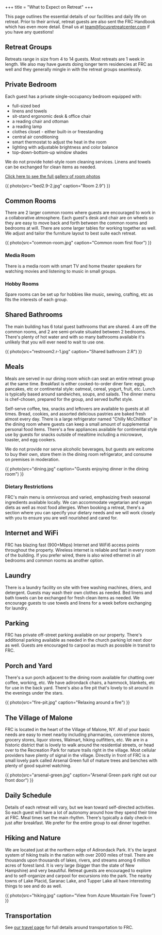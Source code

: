 +++
title = "What to Expect on Retreat"
+++

This page outlines the essential details of our facilities and daily life on retreat. Prior to their arrival, retreat guests are also sent the FRC Handbook which has even more detail. Email us at team@focusretreatcenter.com if you have any questions!

## Retreat Groups

Retreats range in size from 4 to 14 guests. Most retreats are 1 week in length. We also may have guests doing longer term residencies at FRC as well and they generally mingle in with the retreat groups seamlessly.

## Private Bedroom

Each guest has a private single-occupancy bedroom equipped with:

* full-sized bed
* linens and towels
* sit-stand ergonomic desk & office chair
* a reading chair and ottoman
* a reading lamp
* clothes closet - either built-in or freestanding
* central air conditioning
* smart thermostat to adjust the heat in the room
* lighting with adjustable brightness and color balance
* top-down-bottom-up window shades

We do not provide hotel-style room cleaning services. Linens and towels can be exchanged for clean items as needed.

[Click here to see the full gallery of room photos](/photos)

{{ photo(src="bed2.9-2.jpg" caption="Room 2.9") }}

## Common Rooms

There are 2 larger common rooms where guests are encouraged to work in a collaborative atmosphere. Each guest's desk and chair are on wheels so they are easy to move back and forth between the common rooms and bedrooms at will. There are some larger tables for working together as well. We adjust and tailor the furniture layout to best suite each retreat.

{{ photo(src="common-room.jpg" caption="Common room first floor") }}

### Media Room

There is a media room with smart TV and home theater speakers for watching movies and listening to music in small groups.

### Hobby Rooms

Spare rooms can be set up for hobbies like music, sewing, crafting, etc as fits the interests of each group.

## Shared Bathrooms

The main building has 6 total guest bathrooms that are shared. 4 are off the common rooms, and 2 are semi-private situated between 2 bedrooms. There's plenty of hot water and with so many bathrooms available it's unlikely that you will ever need to wait to use one.

{{ photo(src="restroom2.r-1.jpg" caption="Shared bathroom 2.R") }}

## Meals

Meals are served in our dining room which can seat an entire retreat group at the same time. Breakfast is either cooked-to-order diner fare: eggs, pancakes, etc or continental style: oatmeal, cereal, yogurt, fruit, etc. Lunch is typically based around sandwiches, soups, and salads. The dinner menu is chef-chosen, prepared for the group, and served buffet style.

Self-serve coffee, tea, snacks and leftovers are available to guests at all times. Bread, cookies, and assorted delicious pastries are baked fresh almost every day. There is a large refrigerator named "Chilly McChillface" in the dining room where guests can keep a small amount of supplemental personal food items. There's a few appliances available for continental style use by guests for snacks outside of mealtime including a microwave, toaster, and egg cookers.

We do not provide nor serve alcoholic beverages, but guests are welcome to buy their own, store them in the dining room refrigerator, and consume on premises in moderation.

{{ photo(src="dining.jpg" caption="Guests enjoying dinner in the dining room") }}

### Dietary Restrictions

FRC's main menu is omnivorous and varied, emphasizing fresh seasonal ingredients available locally. We can accommodate vegetarian and vegan diets as well as most food allergies. When booking a retreat, there's a section where you can specify your dietary needs and we will work closely with you to ensure you are well nourished and cared for.

## Internet and WiFi

FRC has blazing fast (900+Mbps) Internet and WiFi6 access points throughout the property. Wireless internet is reliable and fast in every room of the building. If you prefer wired, there is also wired ethernet in all bedrooms and common rooms as another option. 

## Laundry

There is a laundry facility on site with free washing machines, driers, and detergent. Guests may wash their own clothes as needed. Bed linens and bath towels can be exchanged for fresh clean items as needed. We encourage guests to use towels and linens for a week before exchanging for laundry.

## Parking

FRC has private off-street parking available on our property. There's additional parking available as needed in the church parking lot next door as well. Guests are encouraged to carpool as much as possible in transit to FRC.

## Porch and Yard

There's a sun porch adjacent to the dining room available for chatting over coffee, working, etc. We have adirondack chairs, a hammock, blankets, etc for use in the back yard. There's also a fire pit that's lovely to sit around in the evenings under the stars.

{{ photo(src="fire-pit.jpg" caption="Relaxing around a fire") }}

## The Village of Malone

FRC is located in the heart of the Village of Malone, NY. All of your basic needs are easy to meet nearby including pharmacies, convenience stores, grocery stores, liquor stores, Walmart, hiking outfitters, etc. We are in a historic district that is lovely to walk around the residential streets, or head over to the Recreation Park for nature trails right in the village. Most cellular providers have plenty of signal in the village. Directly in front of FRC is a small lovely park called Arsenal Green full of mature trees and benches with plenty of good squirrel watching.

{{ photo(src="arsenal-green.jpg" caption="Arsenal Green park right out our front door") }}

## Daily Schedule

Details of each retreat will vary, but we lean toward self-directed activities. So each guest will have a lot of autonomy around how they spend their time at FRC. Meal times set the main rhythm. There's typically a daily check-in just after breakfast. We prefer for the entire group to eat dinner together.

## Hiking and Nature

We are located just at the northern edge of Adirondack Park. It's the largest system of hiking trails in the nation with over 2000 miles of trail. There are thousands upon thousands of lakes, rivers, and streams among 6 million acres of forest land. It is very large (bigger than the state of New Hampshire) and very beautiful. Retreat guests are encouraged to explore and to self-organize and carpool for excursions into the park. The nearby towns of Lake Placid, Saranac Lake, and Tupper Lake all have interesting things to see and do as well.

{{ photo(src="hiking.jpg" caption="View from Azure Mountain Fire Tower") }}

## Transportation

See [our travel page](/travel) for full details around transportation to FRC.
